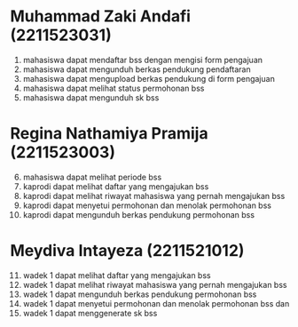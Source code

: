 # Muhammad Zaki Andafi (2211523031)
1. mahasiswa dapat mendaftar bss dengan mengisi form pengajuan
2. mahasiswa dapat mengunduh berkas pendukung pendaftaran
3. mahasiswa dapat mengupload berkas pendukung di form pengajuan
4. mahasiswa dapat melihat status permohonan bss
5. mahasiswa dapat mengunduh sk bss


# Regina Nathamiya Pramija (2211523003)
6. mahasiswa dapat melihat periode bss
7. kaprodi dapat melihat daftar yang mengajukan bss
8. kaprodi dapat melihat riwayat mahasiswa yang pernah mengajukan bss
9. kaprodi dapat menyetui permohonan dan menolak permohonan bss
10. kaprodi dapat mengunduh berkas pendukung permohonan bss


# Meydiva Intayeza (2211521012)
11. wadek 1 dapat melihat daftar yang mengajukan bss
12. wadek 1 dapat melihat riwayat mahasiswa yang pernah mengajukan bss
13. wadek 1 dapat mengunduh berkas pendukung permohonan bss
14. wadek 1 dapat menyetui permohonan dan menolak permohonan bss dan 
15. wadek 1 dapat menggenerate sk bss
